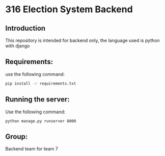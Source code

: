 # 316 Election System Backend
## Introduction
This repository is intended for backend only, the language used is python with django

## Requirements:
use the following command:
```bash
pip install -r requirements.txt
```

## Running the server:
Use the following command:
```
python manage.py runserver 8000
```
## Group:
Backend team for team 7
